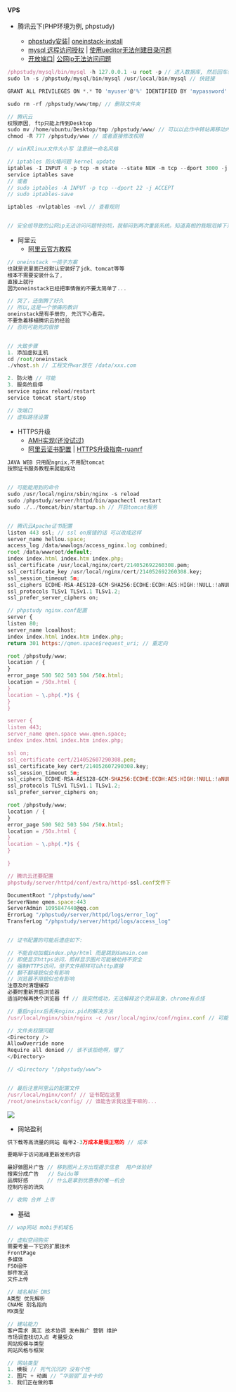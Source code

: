 #### VPS

* 腾讯云下\(PHP环境为例, phpstudy\)

  * [phpstudy安装](https://bbs.aliyun.com/read/165947.html?spm=5176.bbsr165947.0.0.sl6Fe6&displayMode=1&page=1#527830)\| [oneinstack-install](https://oneinstack.com/install/)
  * [mysql 远程访问授权](https://zhidao.baidu.com/question/358796386.html) \| [使用ueditor无法创建目录问题](http://blog.csdn.net/chengyi_l/article/details/46377307)
  * [开放端口](http://www.server110.com/linux/201308/740.html)\| [公网ip无法访问问题](http://bbs.qcloud.com/forum.php?mod=viewthread&tid=12878&highlight=公网ip)

```js
/phpstudy/mysql/bin/mysql -h 127.0.0.1 -u root -p // 进入数据库, 然后回车输入密码
sudo ln -s /phpstudy/mysql/bin/mysql /usr/local/bin/mysql // 快链接

GRANT ALL PRIVILEGES ON *.* TO 'myuser'@'%' IDENTIFIED BY 'mypassword' WITH GRANT OPTION; // 远程权限

sudo rm -rf /phpstudy/www/tmp/ // 删除文件夹

// 腾讯云
权限原因, ftp只能上传到Desktop
sudo mv /home/ubuntu/Desktop/tmp /phpstudy/www/ // 可以以此作中转站再移动内容
chmod -R 777 /phpstudy/www // 或者直接修改权限 

// win和linux文件大小写 注意统一命名风格

// iptables 防火墙问题 kernel update
iptables -I INPUT 4 -p tcp -m state --state NEW -m tcp --dport 3000 -j ACCEPT
service iptables save
// 或者
// sudo iptables -A INPUT -p tcp --dport 22 -j ACCEPT
// sudo iptables-save

iptables -nvlptables -nvl // 查看规则


// 安全组导致的公网ip无法访问问题特别坑，我郁闷到两次重装系统。知道真相的我眼泪掉下来...
```

* 阿里云
  * [阿里云官方教程](https://help.aliyun.com/document_detail/50774.html?spm=5176.doc50775.6.630.uJaGYl)

```js
// oneinstack 一揽子方案
也就是说里面已经默认安装好了jdk、tomcat等等
根本不需要安装什么了,
直接上就行 
因为oneinstack已经把事情做的不要太简单了...

// 哭了，还倒腾了好久
// 所以,这是一个惨痛的教训
oneinstack是有手册的, 先沉下心看完，
不要急着移植腾讯云的经验
// 否则可能死的很惨


// 大致步骤
1. 添加虚拟主机
cd /root/oneinstack
./vhost.sh // 工程文件war放在 /data/xxx.com

2. 防火墙 // 可能
3. 服务的启停
service nginx reload/restart
service tomcat start/stop

// 改端口
// 虚拟路径设置
```

* HTTPS升级
  * [AMH实现\(还没试过\)](https://bbs.aliyun.com/read/303413.html?spm=5176.100241.0.0.T6qT5U)
  * [阿里云证书配置](https://yundun.console.aliyun.com/?spm=5176.2020520163.1001.87.ZMNtx7&p=cas#/cas/download/214052692260308) \| [HTTPS升级指南-ruanrf](http://www.ruanyifeng.com/blog/2016/08/migrate-from-http-to-https.html)

```js
JAVA WEB 只用配ngnix,不用配tomcat
按照证书服务教程来就能成功


// 可能能用到的命令
sudo /usr/local/nginx/sbin/nginx -s reload
sudo /phpstudy/server/httpd/bin/apachectl restart
sudo ./../tomcat/bin/startup.sh // 开启tomcat服务


// 腾讯云Apache证书配置
listen 443 ssl; // ssl on报错的话 可以改成这样
server_name hellou.space;
access_log /data/wwwlogs/access_nginx.log combined;
root /data/wwwroot/default;
index index.html index.htm index.php;
ssl_certificate /usr/local/nginx/cert/214052692260308.pem;
ssl_certificate_key /usr/local/nginx/cert/214052692260308.key;
ssl_session_timeout 5m;
ssl_ciphers ECDHE-RSA-AES128-GCM-SHA256:ECDHE:ECDH:AES:HIGH:!NULL:!aNULL:!MD5:!ADH:!RC4;
ssl_protocols TLSv1 TLSv1.1 TLSv1.2;
ssl_prefer_server_ciphers on;

// phpstudy nginx.conf配置
server {
listen 80;
server_name lcoalhost;
index index.html index.htm index.php;
return 301 https://qmen.space$request_uri; // 重定向

root /phpstudy/www;
location / {
}
error_page 500 502 503 504 /50x.html;
location = /50x.html {
}
location ~ \.php(.*)$ { 
}
}

server {
listen 443;
server_name qmen.space www.qmen.space;
index index.html index.htm index.php;

ssl on;
ssl_certificate cert/214052607290308.pem;
ssl_certificate_key cert/214052607290308.key;
ssl_session_timeout 5m;
ssl_ciphers ECDHE-RSA-AES128-GCM-SHA256:ECDHE:ECDH:AES:HIGH:!NULL:!aNULL:!MD5:!ADH:!RC4;
ssl_protocols TLSv1 TLSv1.1 TLSv1.2;
ssl_prefer_server_ciphers on;

root /phpstudy/www;
location / {
}
error_page 500 502 503 504 /50x.html;
location = /50x.html {
}
location ~ \.php(.*)$ {
}

}

// 腾讯云还要配置
phpstudy/server/httpd/conf/extra/httpd-ssl.conf文件下

DocumentRoot "/phpstudy/www"
ServerName qmen.space:443
ServerAdmin 1095847440@qq.com
ErrorLog "/phpstudy/server/httpd/logs/error_log"
TransferLog "/phpstudy/server/httpd/logs/access_log"


// 证书配置的可能后遗症如下:

// 不能自动加载index.php/html 而是跳到damain.com
// 即使显示https访问，照样显示图片可能被劫持不安全
// 强制HTTPS访问，但子文件照样可以http直接
// 翻不翻墙貌似会有影响
// 浏览器不用貌似也有影响
注意及时清理缓存
必要时重新开启浏览器
适当时候再换个浏览器 ff // 我突然成功，无法解释这个灵异现象，chrome有点怪

// 重启nginx后丢失nginx.pid的解决方法
/usr/local/nginx/sbin/nginx -c /usr/local/nginx/conf/nginx.conf // 可能的解决方法

// 文件夹权限问题
<Directory />
AllowOverride none
Require all denied // 该不该拒绝啊，懵了
</Directory>

// <Directory "/phpstudy/www">


// 最后注意阿里云的配置文件
/usr/local/nginx/conf/ // 证书配在这里
/root/oneinstack/config/ // 谁能告诉我这里干嘛的...
```

![](/assets/https-aliyun-1.jpg)

* 网站盈利

```js
供下载等高流量的网站 每年2-3万成本是很正常的 // 成本

要略早于访问高峰更新发布内容

最好做图片广告 // 移到图片上方出现提示信息  用户体验好
搜索分成广告   // Baidu等
品牌好感      // 什么是拿到优惠券的唯一机会
控制内容的流失

// 收购 合并 上市
```

* 基础

```js
// wap网站 mobi手机域名

// 虚拟空间购买
需要考量一下它的扩展技术
FrontPage
多媒体
FSO组件 
邮件发送
文件上传

// 域名解析 DNS
A类型 优先解析
CNAME 别名指向
MX类型 

// 建站能力
客户需求 美工 技术协调 发布推广 营销 维护
市场调查找切入点 考量受众
网站规模与类型
网站风格与框架

// 网站类型
1. 模板 // 死气沉沉的 没有个性
2. 图片 + 动画 // “华丽丽”且卡卡的
3. 我们正在做的事
```



